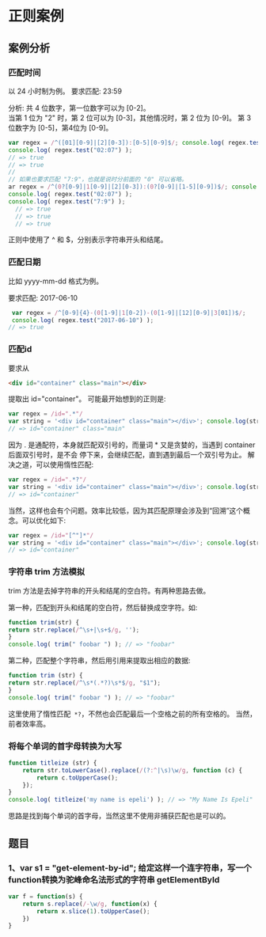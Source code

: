 # 正则案例

## 案例分析
### 匹配时间
以 24 小时制为例。
要求匹配:  23:59

分析:
共 4 位数字，第一位数字可以为 [0-2]。  
当第 1 位为 "2" 时，第 2 位可以为 [0-3]，其他情况时，第 2 位为 [0-9]。 第 3 位数字为 [0-5]，第4位为 [0-9]。

``` js
var regex = /^([01][0-9]|[2][0-3]):[0-5][0-9]$/; console.log( regex.test("23:59") );
console.log( regex.test("02:07") );
// => true
// => true
// 
// 如果也要求匹配 "7:9"，也就是说时分前面的 "0" 可以省略。
ar regex = /^(0?[0-9]|1[0-9]|[2][0-3]):(0?[0-9]|[1-5][0-9])$/; console.log( regex.test("23:59") );
console.log( regex.test("02:07") );
console.log( regex.test("7:9") );
  // => true
  // => true
  // => true
```
正则中使用了 ^ 和 $，分别表示字符串开头和结尾。

### 匹配日期
比如 yyyy-mm-dd 格式为例。

要求匹配: 2017-06-10

``` js
 var regex = /^[0-9]{4}-(0[1-9]|1[0-2])-(0[1-9]|[12][0-9]|3[01])$/; 
 console.log( regex.test("2017-06-10") );
// => true
```

### 匹配id
要求从
``` html
<div id="container" class="main"></div>
```
提取出 id="container"。 可能最开始想到的正则是:

``` js
var regex = /id=".*"/
var string = '<div id="container" class="main"></div>'; console.log(string.match(regex)[0]);
// => id="container" class="main"

```

因为 . 是通配符，本身就匹配双引号的，而量词 * 又是贪婪的，当遇到 container 后面双引号时，是不会 停下来，会继续匹配，直到遇到最后一个双引号为止。
解决之道，可以使用惰性匹配:

``` js
var regex = /id=".*?"/
var string = '<div id="container" class="main"></div>'; console.log(string.match(regex)[0]);
// => id="container"
```

当然，这样也会有个问题。效率比较低，因为其匹配原理会涉及到“回溯”这个概念。可以优化如下:

``` js
var regex = /id="[^"]*"/
var string = '<div id="container" class="main"></div>'; console.log(string.match(regex)[0]);
// => id="container"
```

### 字符串 trim 方法模拟
trim 方法是去掉字符串的开头和结尾的空白符。有两种思路去做。  

第一种，匹配到开头和结尾的空白符，然后替换成空字符。如:

```js
function trim(str) {
return str.replace(/^\s+|\s+$/g, '');
}
console.log( trim(" foobar ") ); // => "foobar"
```


第二种，匹配整个字符串，然后用引用来提取出相应的数据:   
``` js
function trim (str) {
return str.replace(/^\s*(.*?)\s*$/g, "$1");
}
console.log( trim(" foobar ") ); // => "foobar"
```

这里使用了惰性匹配` *?`，不然也会匹配最后一个空格之前的所有空格的。 当然，前者效率高。

### 将每个单词的首字母转换为大写
``` js
function titleize (str) {
	return str.toLowerCase().replace(/(?:^|\s)\w/g, function (c) {
		return c.toUpperCase(); 
	});
}
console.log( titleize('my name is epeli') ); // => "My Name Is Epeli"
```
思路是找到每个单词的首字母，当然这里不使用非捕获匹配也是可以的。












## 题目

### 1、var s1 = "get-element-by-id"; 给定这样一个连字符串，写一个function转换为驼峰命名法形式的字符串 getElementById
``` js
var f = function(s) {
    return s.replace(/-\w/g, function(x) {
        return x.slice(1).toUpperCase();
    })
}
```
